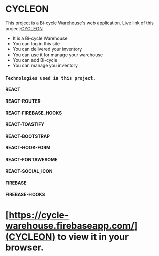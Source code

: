 # CYCLEON

This project is a Bi-cycle Warehouse's web application.
Live link of this project:[CYCLEON](https://cycle-warehouse.firebaseapp.com/)

* It is a Bi-cycle Warehouse
* You can log in this site 
* You can delivered your inventory
* You can use it for manage your warehouse
* You can add Bi-cycle
* You can manage you inventory




### `Technologies used in this project.`
#### REACT
#### REACT-ROUTER
#### REACT-FIREBASE_HOOKS
#### REACT-TOASTIFY
#### REACT-BOOTSTRAP
#### REACT-HOOK-FORM
#### REACT-FONTAWESOME
#### REACT-SOCIAL_ICON
#### FIREBASE
#### FIREBASE-HOOKS

# [https://cycle-warehouse.firebaseapp.com/](CYCLEON) to view it in your browser.

